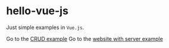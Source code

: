 # hello-vue-js

Just simple examples in `Vue.js`.

Go to the [CRUD example](crud/README.md)
Go to the [website with server example](website/README.md)
